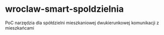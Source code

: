 # wroclaw-smart-spoldzielnia
PoC narzędzia dla spółdzielni mieszkaniowej dwukierunkowej komunikacji z mieszkańcami

